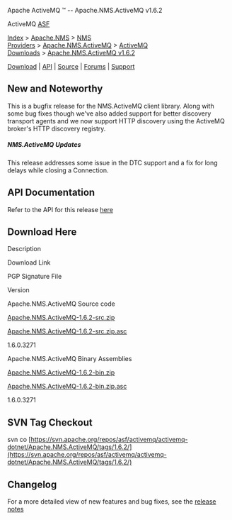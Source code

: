 Apache ActiveMQ ™ -- Apache.NMS.ActiveMQ v1.6.2 

ActiveMQ [ASF](http://www.apache.org)

[Index](index.html) > [Apache.NMS](apachenms.html) > [NMS Providers](nms-providers.html) > [Apache.NMS.ActiveMQ](apachenmsactivemq.html) > [ActiveMQ Downloads](activemq-downloads.html) > [Apache.NMS.ActiveMQ v1.6.2](apachenmsactivemq-v162.html)

[Download](download.html) | [API](nms-api.html) | [Source](source.html) | [Forums](http://activemq.apache.org/discussion-forums.html) | [Support](http://activemq.apache.org/support.html)

New and Noteworthy
------------------

This is a bugfix release for the NMS.ActiveMQ client library. Along with some bug fixes though we've also added support for better discovery transport agents and we now support HTTP discovery using the ActiveMQ broker's HTTP discovery registry.

##### NMS.ActiveMQ Updates

This release addresses some issue in the DTC support and a fix for long delays while closing a Connection. 

API Documentation
-----------------

Refer to the API for this release [here](nms-api.html)

Download Here
-------------

Description

Download Link

PGP Signature File

Version

Apache.NMS.ActiveMQ Source code

[Apache.NMS.ActiveMQ-1.6.2-src.zip](http://www.apache.org/dyn/closer.cgi/activemq/apache-nms/1.6.0/Apache.NMS.ActiveMQ-1.6.2-src.zip)

[Apache.NMS.ActiveMQ-1.6.2-src.zip.asc](http://www.apache.org/dist/activemq/apache-nms/1.6.0/Apache.NMS.ActiveMQ-1.6.2-src.zip.asc)

1.6.0.3271

Apache.NMS.ActiveMQ Binary Assemblies

[Apache.NMS.ActiveMQ-1.6.2-bin.zip](http://www.apache.org/dyn/closer.cgi/activemq/apache-nms/1.6.0/Apache.NMS.ActiveMQ-1.6.2-bin.zip)

[Apache.NMS.ActiveMQ-1.6.2-bin.zip.asc](http://www.apache.org/dist/activemq/apache-nms/1.6.0/Apache.NMS.ActiveMQ-1.6.2-bin.zip.asc)

1.6.0.3271

SVN Tag Checkout
----------------

svn co [https://svn.apache.org/repos/asf/activemq/activemq-dotnet/Apache.NMS.ActiveMQ/tags/1.6.2/](https://svn.apache.org/repos/asf/activemq/activemq-dotnet/Apache.NMS.ActiveMQ/tags/1.6.2/)

Changelog
---------

For a more detailed view of new features and bug fixes, see the [release notes](https://issues.apache.org/jira/secure/ReleaseNote.jspa?projectId=12311201&version=12325306)


